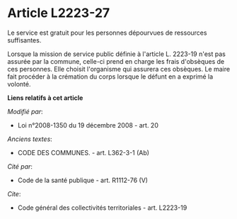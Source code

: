 # Article L2223-27

Le service est gratuit pour les personnes dépourvues de ressources suffisantes. 

Lorsque la mission de service public définie à l'article L. 2223-19 n'est pas assurée par la commune, celle-ci prend en
charge les frais d'obsèques de ces personnes. Elle choisit l'organisme qui assurera ces obsèques. Le maire fait procéder à la
crémation du corps lorsque le défunt en a exprimé la volonté.

**Liens relatifs à cet article**

_Modifié par_:

  - Loi n°2008-1350 du 19 décembre 2008 - art. 20

_Anciens textes_:

  - CODE DES COMMUNES. - art. L362-3-1 (Ab)

_Cité par_:

  - Code de la santé publique - art. R1112-76 (V)

_Cite_:

  - Code général des collectivités territoriales - art. L2223-19
